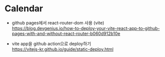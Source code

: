 # Calendar


- github pages에서 react-router-dom 사용 (vite)  
https://blog.devgenius.io/how-to-deploy-your-vite-react-app-to-github-pages-with-and-without-react-router-b060d912b10e  

- vite app을 github action으로 deploy하기  
https://vitejs-kr.github.io/guide/static-deploy.html
